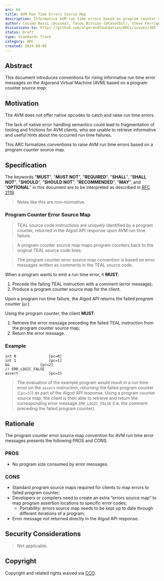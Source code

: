 ```yaml
---
arc: 64
title: AVM Run Time Errors Source Map
description: Informative AVM run time errors based on program counter source map
author: Cosimo Bassi (@cusma), Tasos Bitsios (@tasosbit), Steve Ferrigno (@nullun)
discussions-to: https://github.com/algorandfoundation/ARCs/issues/305
status: Draft
type: Standards Track
category: ARC
created: 2024-08-05
---
```


## Abstract

This document introduces conventions for rising informative run time error messages
on the Algorand Virtual Machine (AVM) based on a program counter *source map*.

## Motivation

The AVM does not offer native opcodes to catch and raise run time errors.

The lack of native error handling semantics could lead to fragmentation of tooling
and frictions for AVM clients, who are unable to retrieve informative and useful
hints about the occurred run time failures.

This ARC formalizes conventions to raise AVM run time errors based on a program
counter source map.

## Specification

The keywords "**MUST**", "**MUST NOT**", "**REQUIRED**", "**SHALL**", "**SHALL NOT**",
"**SHOULD**", "**SHOULD NOT**", "**RECOMMENDED**", "**MAY**", and "**OPTIONAL**"
in this document are to be interpreted as described in <a href="https://datatracker.ietf.org/doc/html/rfc2119">RFC 2119</a>.

> Notes like this are non-normative.

### Program Counter Error Source Map

> TEAL source code instructions are uniquely identified by a program counter, returned
> in the Algod API response upon AVM run time failure.

> A program counter source map maps program counters back to the original TEAL
> source code lines.

> The program counter error source map convention is based on error messages written
> as comments in the TEAL source code.

When a program wants to emit a run time error, it **MUST**:

1. Precede the failing TEAL instruction with a comment (error message);
1. Produce a program counter source map for the client.

Upon a program run time failure, the Algod API returns the failed *program counter*
(`pc`).

Using the program counter, the client **MUST**:

1. Retrieve the error message preceding the failed TEAL instruction from the program
counter source map;
1. Return the error message.

### Example

```
int 0				[pc=0]
int 1				[pc=1]
&&				[pc=2]
// ERR_LOGIC_FALSE
assert				[pc=3]
```

> The evaluation of the example program would result in a run time error on the
> `assert` instruction, returning the failed program counter (`[pc=3]`) as part
> of the Algod API response. Using a program counter source map, the client is
> then able to retrieve and return the corresponding error message `ERR_LOGIC_FALSE`
> (i.e. the comment preceding the failed program counter).

## Rationale

The program counter error source map convention for AVM run time error messages 
presents the following PROS and CONS.

### PROS

- No program size consumed by error messages.

### CONS

- Standard program source maps required for clients to map errors to failed program
counter;
- Developers or compilers need to create an extra “errors source map” to map program
assertion locations to specific error codes;
  - Portability: errors source map needs to be kept up to date through different
  iterations of a program;
- Error message not returned directly in the Algod API response.

## Security Considerations

> Not applicable.

## Copyright

Copyright and related rights waived via <a href="https://creativecommons.org/publicdomain/zero/1.0/">CCO</a>.
